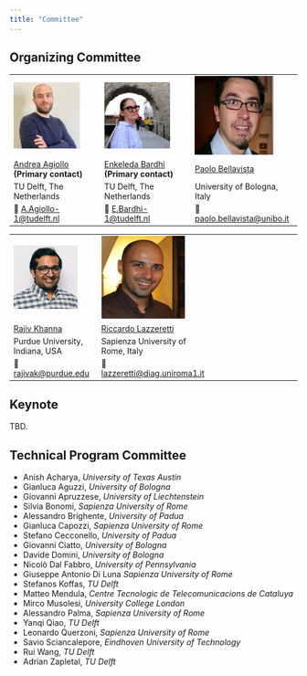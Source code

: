 ```yaml
---
title: "Committee"
---
```


## Organizing Committee ##

<table>
    <col width="30%" />
    <col width="30%" />
    <col width="30%" />
    <tr>
        <td><img src="andrea_agiollo.jpg" width=80%></td>
        <td><img src="enkeleda_bardhi.jpg" width=80%></td>
        <td><img src="paolo_bellavista.jpg" width=80%></td>
    </tr>
    <tr>
        <td> <a href='https://www.tudelft.nl/en/eemcs/the-faculty/departments/intelligent-systems/cybersecurityeemcs/people/andrea-agiollo'>Andrea Agiollo</a> <b> (Primary contact) </b> </td>
        <td> <a href='https://bardhienkeleda.github.io'>Enkeleda Bardhi</a> <b> (Primary contact) </b> </td>
        <td> <a href='https://www.unibo.it/sitoweb/paolo.bellavista'>Paolo Bellavista</a> </td>
    </tr>
    <tr>
        <td> TU Delft, The Netherlands </td>
        <td> TU Delft, The Netherlands </td>
        <td> University of Bologna, Italy </td>
    </tr>
    <tr>
        <td> 📧 <a href='mailto:A.Agiollo-1@tudelft.nl'>A.Agiollo-1@tudelft.nl</a> </td>
        <td> 📧 <a href='mailto:E.Bardhi-1@tudelft.nl'>E.Bardhi-1@tudelft.nl</a>  </td>
        <td> 📧 <a href='mailto:paolo.bellavista@unibo.it'>paolo.bellavista@unibo.it</a>  </td>
    </tr>
 </table>

 <table>
    <col width="30%" />
    <col width="30%" />
    <col width="30%" />
    <tr>
        <td><img src="rajiv_khanna.jpg" width=80%></td>
        <td><img src="riccardo_lazzeretti.jpg" width=80%></td>
        <td>  </td>
    </tr>
    <tr>
        <td> <a href='https://rjvak7.github.io'>Rajiv Khanna</a> </td>
        <td> <a href='https://sites.google.com/diag.uniroma1.it/lazzerettiriccardo/home'>Riccardo Lazzeretti</a> </td>
        <td>  </td>
    </tr>
    <tr>
        <td> Purdue University, Indiana, USA </td>
        <td> Sapienza University of Rome, Italy </td>
        <td>  </td>
    </tr>
    <tr>
        <td> 📧 <a href='mailto:rajivak@purdue.edu'>rajivak@purdue.edu</a> </td>
        <td> 📧 <a href='mailto:lazzeretti@diag.uniroma1.it'>lazzeretti@diag.uniroma1.it</a>  </td>
        <td>  </td>
    </tr>
 </table>


## Keynote ##

TBD.

## Technical Program Committee ##

- Anish Acharya, *University of Texas Austin*
- Gianluca Aguzzi, *University of Bologna*
- Giovanni Apruzzese, *University of Liechtenstein*
- Silvia Bonomi, *Sapienza University of Rome*
- Alessandro Brighente, *University of Padua*
- Gianluca Capozzi, *Sapienza University of Rome*
- Stefano Cecconello, *University of Padua*
- Giovanni Ciatto, *University of Bologna*
- Davide Domini, *University of Bologna*
- Nicolò Dal Fabbro, *University of Pennsylvania*
- Giuseppe Antonio Di Luna *Sapienza University of Rome*
- Stefanos Koffas, *TU Delft*
- Matteo Mendula, *Centre Tecnologic de Telecomunicacions de Cataluya*
- Mirco Musolesi, *University College London*
- Alessandro Palma, *Sapienza University of Rome*
- Yanqi Qiao, *TU Delft*
- Leonardo Querzoni, *Sapienza University of Rome*
- Savio Sciancalepore, *Eindhoven University of Technology*
- Rui Wang, *TU Delft*
- Adrian Zapletal, *TU Delft*